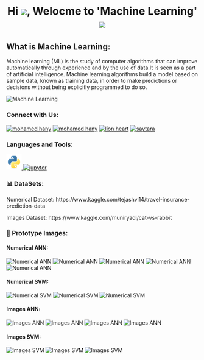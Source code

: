 <h1 align="center">Hi <img src="https://raw.githubusercontent.com/MartinHeinz/MartinHeinz/master/wave.gif" width="30px">, Welocme to 'Machine Learning'
<img src="https://th.bing.com/th/id/R.d1d66e6279e002240d74a54c9771052c?rik=g3cffAb7cIF%2b1Q&pid=ImgRaw&r=0" width="50px" hieght="50px">
</h1>

<h2 align="left">What is Machine Learning:</h3>
<p>Machine learning (ML) is the study of computer algorithms that can improve automatically through experience and by the use of data.It is seen as a part of artificial intelligence. Machine learning algorithms build a model based on sample data, known as training data, in order to make predictions or decisions without being explicitly programmed to do so.</p>

<!-- cover -->
![Machine Learning](https://user-images.githubusercontent.com/73343985/151660292-7c7b23ff-345d-4a4a-a17b-571a543eb956.jpeg)

<h3 align="left">Connect with Us:</h3>
<p align="left">
<a href="https://www.linkedin.com/" target="blank"><img align="center" src="https://raw.githubusercontent.com/rahuldkjain/github-profile-readme-generator/master/src/images/icons/Social/linked-in-alt.svg" alt="mohamed hany" height="30" width="40" /></a>
<a href="https://www.facebook.com/nada.sabri.9849/" target="blank"><img align="center" src="https://raw.githubusercontent.com/rahuldkjain/github-profile-readme-generator/master/src/images/icons/Social/facebook.svg" alt="mohamed hany" height="30" width="40" /></a>
<a href="https://www.youtube.com" target="blank"><img align="center" src="https://raw.githubusercontent.com/rahuldkjain/github-profile-readme-generator/master/src/images/icons/Social/youtube.svg" alt="lîon heart" height="30" width="40" /></a>
<a href="https://codeforces.com/profile/Solver_-_NaDooDa" target="blank"><img align="center" src="https://raw.githubusercontent.com/rahuldkjain/github-profile-readme-generator/master/src/images/icons/Social/codeforces.svg" alt="saytara" height="30" width="40" /></a>
</p>

<h3 align="left">Languages and Tools:</h3>
<p align="left"> <a href="https://www.python.org" target="_blank" rel="noreferrer"> <img src="https://raw.githubusercontent.com/devicons/devicon/master/icons/python/python-original.svg" alt="python" width="40" height="40"/> </a><a href="https://jupyter.org/" target="_blank" rel="noreferrer"> <img src="https://logodix.com/logo/1741450.png" alt="jupyter" width="40" height="40"/> </a> 
</p>

<h3 align="left">📊 DataSets:</h3>
<p align="left">Numerical Dataset: https://www.kaggle.com/tejashvi14/travel-insurance-prediction-data</p>
<p align="left">Images Dataset:  https://www.kaggle.com/muniryadi/cat-vs-rabbit</p>

<h3 align="left">📸 Prototype Images:</h3>

<h4 align="left">Numerical ANN:</h4>
<img alt="Numerical ANN" src="https://user-images.githubusercontent.com/73343985/151665154-ce388f4f-70b9-47c1-8228-9fc79c40179a.png">
<img alt="Numerical ANN" src="https://user-images.githubusercontent.com/73343985/151665162-8e5e255e-429d-431f-b88c-5a54c5e00097.png">
<img alt="Numerical ANN" src="https://user-images.githubusercontent.com/73343985/151665164-bc87305d-dd2b-44f7-9175-1402a29053e4.png">
<img alt="Numerical ANN" src="https://user-images.githubusercontent.com/73343985/151665167-cd9a4a0e-5467-4d96-b4f0-775beb3255f3.png">
<img alt="Numerical ANN" src="https://user-images.githubusercontent.com/73343985/151665172-84a37a6f-b503-49c4-8ecc-8bdadd78df2f.png">


<h4 align="left">Numerical SVM:</h4>
<img alt="Numerical SVM" src="https://user-images.githubusercontent.com/73343985/151665288-8ba3e7d2-9864-4f8a-bcd1-dde1cbc9c73c.png">
<img alt="Numerical SVM" src="https://user-images.githubusercontent.com/73343985/151665289-60e9be1b-4dcf-4be7-9588-eae6e626820a.png">
<img alt="Numerical SVM" src="https://user-images.githubusercontent.com/73343985/151665309-5b60d937-08be-4f7b-8cd7-5d270be81998.png">

<h4 align="left">Images ANN:</h4>
<img alt="Images ANN" src="https://user-images.githubusercontent.com/73343985/151665482-52ffe5c1-bc9f-4ca1-ab87-0dea3b0ce7b2.png">
<img alt="Images ANN" src="https://user-images.githubusercontent.com/73343985/151665493-338abad9-ac18-4f38-817b-d4fec9284565.png">
<img alt="Images ANN" src="https://user-images.githubusercontent.com/73343985/151665496-426d74cb-0751-4f6a-bce6-f42158b1042b.png">
<img alt="Images ANN" src="https://user-images.githubusercontent.com/73343985/151665498-be877c92-5aaf-4194-bdfb-8d67cc800fe8.png">


<h4 align="left">Images SVM:</h4>
<img alt="Images SVM" src="https://user-images.githubusercontent.com/73343985/151665538-278bb938-a7c8-47d9-8e8e-68115eeb0e7a.png">
<img alt="Images SVM" src="https://user-images.githubusercontent.com/73343985/151665539-c465855f-7407-480e-b6bd-19b5d50775d9.png">
<img alt="Images SVM" src="https://user-images.githubusercontent.com/73343985/151665541-4a07d957-d768-40a1-995a-118b2d3d7ecf.png">

